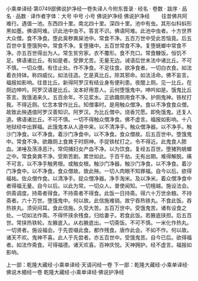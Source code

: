 小乘单译经·第0749部佛说护净经一卷失译人今附东晋录
· 经名 · 卷数 · 跋序
· 品名 · 品数 · 译作者字体：大号 中号 小号
佛说护净经
佛说护净经
　　往昔佛共阿难行。遇值一池。东西四十里。南北四十里。深四十里。池中有虫。其形似科蚪形黑如墨。佛语阿难。识此池中虫不。答言不识。佛语阿难。此池中虫者。十方世界大众僧。食不净食。堕此臭秽粪屎池中。常食不净。五百万世中受此苦恼竟。后五百世中复堕饿狗中。常食不净。复堕猪中。五百世常食不净。复堕蜣螂中常食不净。亦五百世得出为人。常生贫穷家。衣不覆形。食不充口。常食糠饭。恒饥不足。佛语诸比丘。有如是者。受罪尤苦。无量无边。诫语后世末法中诸比丘。不可不慎。一切众僧。有住止处。作不净食。不足往食。欲净食者。一切白衣食。如法着衣持钵。称四威仪。如法往造。乞是真比丘。除其邪命。如法活命。佛不妄言。福报如影响。往昔比丘。新得阿罗汉有结业身有便利患。夜闇上厕。见一比丘。在厕边呻吟。阿罗汉语是比丘。汝本好用意人。云何堕饿鬼中。呻吟如是。饿鬼比丘答言。我饿渴来久。五百余年。不见浆水。正欲趣厕用食不净。护厕鬼神。铁杖打我。不得近厕。忆念本曾作比丘。知僧事时。是用触众僧净。食以不净食食众僧。故致此殃遇值阿罗汉善知识。阿罗汉。为比丘僧中。烧香咒愿。即免饿鬼。还复人道。佛语诸比丘。不可不慎。一切不得触众僧净食。佛不虚言。福报如影响。十八地狱经中出罪福。此饿鬼本从人道中来。以不清净手。触众僧净器。以不净手。触沙门净食。以不净食。着沙门净食中。以不净食。食众僧故。后五百世中。堕饿鬼中。常食不净。欲趣厕上食粪于时厕神。手捉铁杖打之。令不得近。此鬼食人脓血。涕唾及荡涤恶汁。常伺捕妇女产血不净。以为饮食。复经五百世。堕猪狗蜣螂之中。常食臭粪不净。受斯苦剧。累世如此。于百千劫。无有出期。难得解脱。痛不可言。以不净手触男根。或触女根。触沙门净器。触沙门净食。以不净食。着沙门净食中。以不净食。食众僧故。致此殃。一切人肉眼不知罪福。自今以后。欲得福祐。佐众僧作食。以清净手。捉众僧净器。净手淘米。及以净米。着众僧净食中者得福无量。自今以后。以此为常。一切众人。普使闻知。一切檀越。施设法会。供斋调度。持斋者得食。不持斋者不得食。此饭一日持斋。得六十万世余粮。不持斋者。六十万世。堕饿鬼中。何以故。此信施难销。故宁吞热铁丸。不食此饭。吞热铁丸。须臾间耳。食此信施。久受大苦。五百万世中。受饿鬼苦。诸有设食之处。一切如法作斋。不得怀挟余残食。归给妻子。若食此饭。若腋底挟担。后五百世。常挟热铁轮。左腋底入。从右腋底出。一切斋饭。不可不慎。一米化作热丸。一切贤者。施设福会。于先尝啜此食。都作残食。唐作此会。不如不作。何以故。诸天不欢。鬼神不喜。此人于先尝者。亦五百世中。受饿鬼苦。自今已后。欲得福者。如法作斋食。可得福德。诸天欢喜。百神庆悦。天神拥护。经不虚言。福报如影响。

上一部：乾隆大藏经·小乘单译经·天请问经一卷
下一部：乾隆大藏经·小乘单译经·佛说木槵经一卷
乾隆大藏经·小乘单译经·佛说护净经